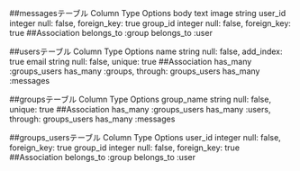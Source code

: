 ##messagesテーブル
Column Type Options
body text
image string
user_id integer null: false, foreign_key: true
group_id integer null: false, foreign_key: true
##Association
belongs_to :group
belongs_to :user

##usersテーブル
Column Type Options
name string null: false, add_index: true
email string null: false, unique: true
##Association
has_many :groups_users
has_many :groups, through: groups_users
has_many :messages

##groupsテーブル
Column Type Options
group_name string null: false, unique: true
##Association
has_many :groups_users
has_many :users, through: groups_users
has_many :messages

##groups_usersテーブル
Column Type Options
user_id integer null: false, foreign_key: true
group_id integer null: false, foreign_key: true
##Association
belongs_to :group
belongs_to :user 

